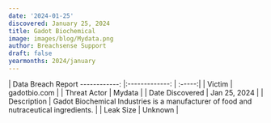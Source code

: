 ```yaml
---
date: '2024-01-25'
discovered: January 25, 2024
title: Gadot Biochemical
image: images/blog/Mydata.png
author: Breachsense Support
draft: false
yearmonths: 2024/january
---
```



| Data Breach Report
------------:     |:-------------:    | :-----:|
| Victim      | gadotbio.com      | 
| Threat Actor      | Mydata      | 
| Date Discovered      | Jan 25, 2024      | 
| Description      | Gadot Biochemical Industries is a manufacturer of food and nutraceutical ingredients.      | 
| Leak Size      | Unknown      | 

